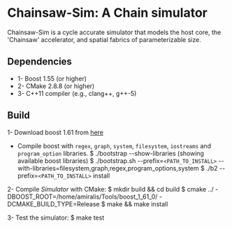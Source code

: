 Chainsaw-Sim:   A Chain simulator
======================

Chainsaw-Sim is a cycle accurate simulator that models the host core, the 'Chainsaw' accelerator, and spatial fabrics of parameterizable size.

Dependencies
----------------------
* 1- Boost 1.55 (or higher)
* 2- CMake 2.8.8 (or higher)
* 3- C++11 compiler (e.g., clang++, g++-5)


Build
--------------------
1- Download boost 1.61 from [here](http://www.boost.org/users/history/version_1_61_0.html)
 * Compile boost with `regex`, `graph`, `system`, `filesystem`, `iostreams` and `program_option` libraries.
  $ ./bootstrap --show-libraries (showing available boost libraries)
  $ ./bootstrap.sh --prefix=`<PATH_TO_INSTALL>` --with-libraries=filesystem,graph,regex,program_options,system
  $ ./b2 --prefix=`<PATH_TO_INSTALL>` install

2- Compile _Simulator_ with CMake:
 $ mkdir build && cd build
 $ cmake ../ -DBOOST_ROOT=/home/amiralis/Tools/boost_1_61_0/ -DCMAKE_BUILD_TYPE=Release
 $ make && make install

3- Test the simulator:
 $ make test
